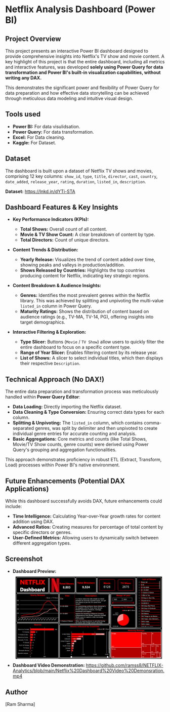 # Netflix Analysis Dashboard (Power BI)

## Project Overview
This project presents an interactive Power BI dashboard designed to provide comprehensive insights into Netflix's TV show and movie content. A key highlight of this project is that the entire dashboard, including all metrics and interactive features, was developed **solely using Power Query for data transformation and Power BI's built-in visualization capabilities, without writing any DAX.**

This demonstrates the significant power and flexibility of Power Query for data preparation and how effective data storytelling can be achieved through meticulous data modeling and intuitive visual design.

## Tools used
*  **Power BI:** For data visulidsation.
*  **Power Query:** For data transformation.
*  **Excel:** For Data cleaning.
*  **Kaggle:** For Dataset.

## Dataset
The dashboard is built upon a dataset of Netflix TV shows and movies, comprising 12 key columns:
`show_id`, `type`, `title`, `director`, `cast`, `country`, `date_added`, `release_year`, `rating`, `duration`, `listed_in`, `description`.

**Dataset:** https://lnkd.in/dYTi-STA

## Dashboard Features & Key Insights
* **Key Performance Indicators (KPIs):**
    * **Total Shows:** Overall count of all content.
    * **Movie & TV Show Count:** A clear breakdown of content by type.
    * **Total Directors:** Count of unique directors.

* **Content Trends & Distribution:**
    * **Yearly Release:** Visualizes the trend of content added over time, showing peaks and valleys in production/addition.
    * **Shows Released by Countries:** Highlights the top countries producing content for Netflix, indicating key strategic regions.
 
* **Content Breakdown & Audience Insights:**
    * **Genres:** Identifies the most prevalent genres within the Netflix library. This was achieved by splitting and unpivoting the multi-value `listed_in` column in Power Query.
    * **Maturity Ratings:** Shows the distribution of content based on audience ratings (e.g., TV-MA, TV-14, PG), offering insights into target demographics.

* **Interactive Filtering & Exploration:**
    * **Type Slicer:** Buttons (`Movie` / `TV Show`) allow users to quickly filter the entire dashboard to focus on a specific content type.
    * **Range of Year Slicer:** Enables filtering content by its release year.
    * **List of Shows:** A slicer to select individual titles, which then displays their respective `Description`.

## Technical Approach (No DAX!)
The entire data preparation and transformation process was meticulously handled within **Power Query Editor**:

* **Data Loading:** Directly importing the Netflix dataset.
* **Data Cleaning & Type Conversion:** Ensuring correct data types for each column.
* **Splitting & Unpivoting:** The `listed_in` column, which contains comma-separated genres, was split by delimiter and then unpivoted to create individual genre entries for accurate counting and analysis.
* **Basic Aggregations:** Core metrics and counts (like Total Shows, Movie/TV Show counts, genre counts) were derived using Power Query's grouping and aggregation functionalities.

This approach demonstrates proficiency in robust ETL (Extract, Transform, Load) processes within Power BI's native environment.


## Future Enhancements (Potential DAX Applications)

While this dashboard successfully avoids DAX, future enhancements could include:

* **Time Intelligence:** Calculating Year-over-Year growth rates for content addition using DAX.
* **Advanced Ratios:** Creating measures for percentage of total content by specific directors or genres.
* **User-Defined Metrics:** Allowing users to dynamically switch between different aggregation types.

## Screenshot
* **Dashboard Preview:** 
![Dashboard Image](https://github.com/ramss8/NETFLIX-Analytics/blob/main/Netflix%20Dashbord%20Snapshot.jpg)
* **Dashboard Video Demonstration:** https://github.com/ramss8/NETFLIX-Analytics/blob/main/Netflix%20Dashboard%20Video%20Demonsration.mp4

## Author
[Ram Sharma]

